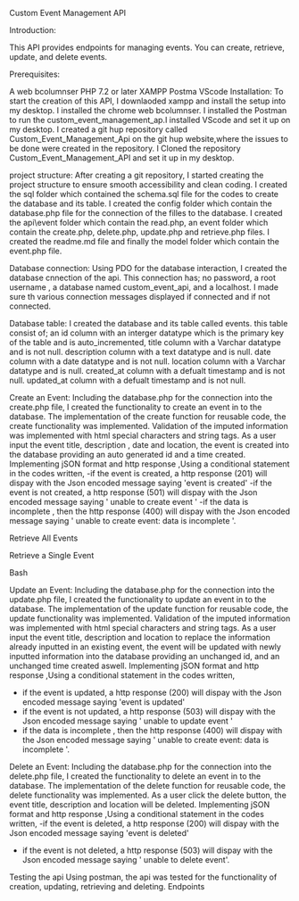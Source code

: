 Custom Event Management API

Introduction:

This API provides endpoints for managing events. You can create, retrieve, update, and delete events.

Prerequisites:

A web bcolumnser
PHP 7.2 or later
XAMPP
Postma
VScode
Installation:
   To start the creation of this API, I downlaoded xampp and install the setup into my desktop. I installed the chrome web bcolumnser. I installed the Postman to run the custom_event_management_ap.I installed VScode and set it up on my desktop. I created a git hup repository called Custom_Event_Management_Api on the git hup website,where the issues to be done were created in the repository.
I Cloned the repository Custom_Event_Management_API and set it up in my desktop.

project structure:
   After creating a git repository, I started creating the project structure to ensure smooth accessibility and clean coding. I created the sql folder which contained the schema.sql file for the codes to create the database and its table. I created the config folder which contain the database.php file for the connection of the filles to the database. I created the api\event folder which contain the read.php, an event folder which contain the create.php, delete.php, update.php and retrieve.php files. I created the readme.md file and finally the model folder which contain the event.php file.

Database connection:
Using PDO for the database interaction, I created the database cnnection of the api. This connection has;
 no password, 
 a root username , 
 a database named custom_event_api, 
 and a localhost. 
 I made sure th various connection messages displayed if connected and if not connected.

Database table:
   I created the database and its table called events. this table consist of;
   an id column with an interger datatype which is the primary key of the table and is auto_incremented,
   title column with a Varchar datatype and is not null.
   description  column with a text datatype and is null.
   date column with a date datatype and is not null.
   location column with a Varchar datatype and is null.
   created_at column with a defualt timestamp and is not null.
   updated_at column with a defualt timestamp and is not null.


Create an Event:
   Including the database.php for the connection into the create.php file, I created the functionality to create an event in to the database. The implementation of the create function for reusable code, the create functionality was implemented. Validation of the imputed information was implemented with html special characters and string tags. As a user input the event title, description , date and location, the event is created into the database providing an auto generated id and a time created.
   Implementing jSON format and http response ,Using a conditional statement in the codes written,
   -if the event is created, a http response (201) will dispay with the Json encoded message saying 'event is created'
   -if the event is not created, a http response (501) will dispay with the Json encoded message saying ' unable to create event '
   -if the data is incomplete , then the http response (400) will dispay with the Json encoded message saying ' unable to create event: data is incomplete '.



Retrieve All Events



Retrieve a Single Event

Bash

Update an Event:
   Including the database.php for the connection into the update.php file, I created the functionality to update an event in to the database. The implementation of the update function for reusable code, the update functionality was implemented. Validation of the imputed information was implemented with html special characters and string tags. As a user input the event title, description and location to replace the information already inputted in an existing event, the event will be updated with newly inputted information into the database providing an unchanged id, and an unchanged time created aswell.
   Implementing jSON format and http response ,Using a conditional statement in the codes written,
  - if the event is updated, a http response (200) will dispay with the Json encoded message saying 'event is updated'
  - if the event is not updated, a http response (503) will dispay with the Json encoded message saying ' unable to update event '
  - if the data is incomplete , then the http response (400) will dispay with the Json encoded message saying ' unable to create event: data is incomplete '.

Delete an Event:
   Including the database.php for the connection into the delete.php file, I created the functionality to delete an event in to the database. The implementation of the delete function for reusable code, the delete functionality was implemented. As a user click the delete button, the event title, description and location will be deleted.
   Implementing jSON format and http response ,Using a conditional statement in the codes written,
   -if the event is deleted, a http response (200) will dispay with the Json encoded message saying 'event is deleted'
  - if the event is not deleted, a http response (503) will dispay with the Json encoded message saying ' unable to delete event'.

Testing the api
   Using postman, the api was tested for the functionality of creation, updating, retrieving and deleting.
   Endpoints










